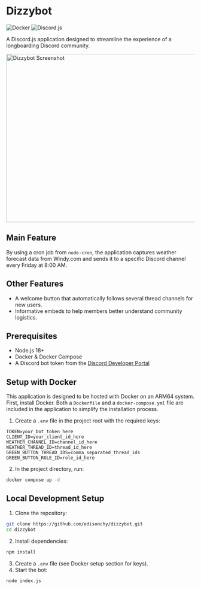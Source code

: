 # Dizzybot

![Docker](https://img.shields.io/badge/Docker-ready-blue)
![Discord.js](https://img.shields.io/badge/Discord.js-v14-blueviolet)

A Discord.js application designed to streamline the experience of a longboarding Discord community.

<img width="720" height="450" alt="Dizzybot Screenshot" src="https://github.com/user-attachments/assets/26895476-f6b9-49d7-8025-ce7d68489cdd" />

## Main Feature
By using a cron job from `node-cron`, the application captures weather forecast data from Windy.com and sends it to a specific Discord channel every Friday at 8:00 AM.

## Other Features
- A welcome button that automatically follows several thread channels for new users.
- Informative embeds to help members better understand community logistics.

## Prerequisites
- Node.js 18+
- Docker & Docker Compose
- A Discord bot token from the [Discord Developer Portal](https://discord.com/developers/applications)

## Setup with Docker
This application is designed to be hosted with Docker on an ARM64 system.  
First, install Docker. Both a `Dockerfile` and a `docker-compose.yml` file are included in the application to simplify the installation process.

1. Create a `.env` file in the project root with the required keys:
```env
TOKEN=your_bot_token_here
CLIENT_ID=your_client_id_here
WEATHER_CHANNEL_ID=channel_id_here
WEATHER_THREAD_ID=thread_id_here
GREEN_BUTTON_THREAD_IDS=comma_separated_thread_ids
GREEN_BUTTON_ROLE_ID=role_id_here
```
2. In the project directory, run:
```bash
docker compose up -d
```

## Local Development Setup
1. Clone the repository:
```bash
git clone https://github.com/edisonchy/dizzybot.git
cd dizzybot
```
2. Install dependencies:
```bash
npm install
```
3. Create a `.env` file (see Docker setup section for keys).
4. Start the bot:
```bash
node index.js
```
